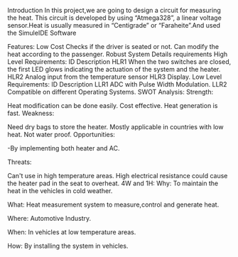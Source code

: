 Introduction
In this project,we are going to design a circuit for measuring the heat. This circuit is developed by using “Atmega328”, a linear voltage sensor.Heat is usually measured in “Centigrade” or “Faraheite”.And used the SimuleIDE Software

Features:
Low Cost
Checks if the driver is seated or not.
Can modify the heat according to the passenger.
Robust System
Details requirements
High Level Requirements:
ID	Description
HLR1	When the two switches are closed, the first LED glows indicating the actuation of the system and the heater.
HLR2	Analog input from the temperature sensor
HLR3	Display.
Low Level Requirements:
ID	Description
LLR1	ADC with Pulse Width Modulation.
LLR2	Compatible on different Operating Systems.
SWOT Analysis:
Strength:

Heat modification can be done easily.
Cost effective.
Heat generation is fast.
Weakness:

Need dry bags to store the heater.
Mostly applicable in countries with low heat.
Not water proof.
Opportunities:

-By implementing both heater and AC.

Threats:

Can't use in high temperature areas.
High electrical resistance could cause the heater pad in the seat to overheat.
4W and 1H:
Why: To maintain the heat in the vehicles in cold weather.

What: Heat measurement system to measure,control and generate heat.

Where: Automotive Industry.

When: In vehicles at low temperature areas.

How: By installing the system in vehicles.
